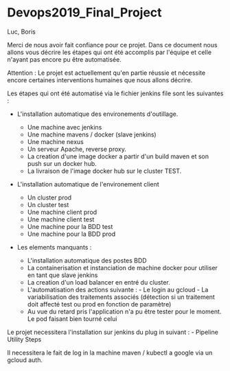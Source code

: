 # Devops2019_Final_Project
Luc, Boris

Merci de nous avoir fait confiance pour ce projet. 
Dans ce document nous allons vous décrire les étapes qui ont été accomplis par l'équipe et celle n'ayant pas encore pu être automatisée. 

Attention : Le projet est actuellement qu'en partie réussie et nécessite encore certaines interventions humaines que nous allons décrire. 

Les étapes qui ont été automatisé via le fichier jenkins file sont les suivantes :
- L'installation automatique des environements d'outillage. 
	-	Une machine avec jenkins
	-	Une machine mavens / docker (slave jenkins)
	-	Une machine nexus
	-	Un serveur Apache, reverse proxy. 
	-	La creation d'une image docker a partir d'un build maven et son push sur un docker hub. 
	-	La livraison de l'image docker hub sur le cluster TEST.

- L'installation automatique de l'environement client
	- 	Un cluster prod 
	-	Un cluster test
	-	Une machine client prod
	-	Une machine client test
	-	Une machine pour la BDD test
	-	Une machine pour la BDD prod

- Les elements manquants :
	-	L'installation automatique des postes BDD
	-	La containerisation et instanciation de machine docker pour utiliser en tant que slave jenkins
	-	La creation d'un load balancer en entré du cluster. 
	-	L'automatisation des actions suivante :
			-	Le login au gcloud
			-	La variabilisation des traitements associés (détection si un traitement doit affecté test ou prod en fonction de paramètre)
	-	Au vue du retard pris l'application n'a pu être tester pour le moment. Le pod faisant bien tourné celui  



Le projet necessitera l'installation sur jenkins du plug in suivant : 
	-	Pipeline Utility Steps

Il necessitera le fait de log in la machine maven / kubectl a google via un gcloud auth.


